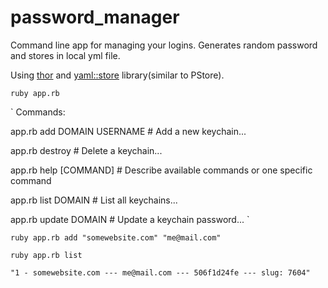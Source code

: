 # password_manager
Command line app for managing your logins. Generates random password and stores in local yml file.

Using [thor](https://github.com/erikhuda/thor) and [yaml::store](https://ruby-doc.org/stdlib-2.7.2/libdoc/yaml/rdoc/YAML/Store.html) library(similar to PStore).

`ruby app.rb`

`
Commands:

  app.rb add DOMAIN USERNAME  # Add a new keychain...

  app.rb destroy              # Delete a keychain...

  app.rb help [COMMAND]       # Describe available commands or one specific command

  app.rb list DOMAIN          # List all keychains...

  app.rb update DOMAIN        # Update a keychain password...
`

`ruby app.rb add "somewebsite.com" "me@mail.com"`

`ruby app.rb list`

`"1 - somewebsite.com --- me@mail.com --- 506f1d24fe --- slug: 7604"`
